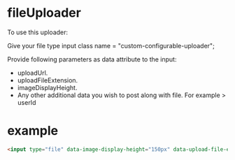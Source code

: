 # fileUploader

To use this uploader:

Give your file type input class name = "custom-configurable-uploader";

Provide following parameters as data attribute to the input:
* uploadUrl.
* uploadFileExtension.
* imageDisplayHeight.
* Any other additional data you wish to post along with file. For example > userId

# example
```html
<input type="file" data-image-display-height="150px" data-upload-file-extension="png" data-upload-url="test/url" data-user-id="john_cena" class="custom-configurable-uploader" />
```
